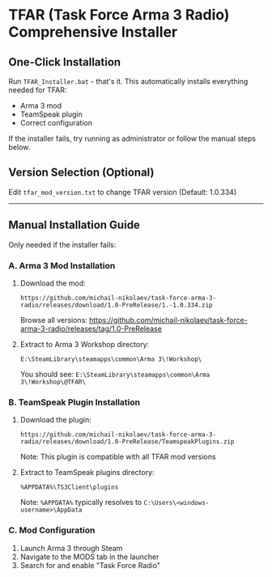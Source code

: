 # TFAR (Task Force Arma 3 Radio) Comprehensive Installer

## One-Click Installation
Run `TFAR_Installer.bat` - that's it. This automatically installs everything needed for TFAR:
- Arma 3 mod
- TeamSpeak plugin
- Correct configuration

If the installer fails, try running as administrator or follow the manual steps below.

## Version Selection (Optional)
Edit `tfar_mod_version.txt` to change TFAR version (Default: 1.0.334)

---

## Manual Installation Guide
Only needed if the installer fails:

### A. Arma 3 Mod Installation
1. Download the mod:
   ```
   https://github.com/michail-nikolaev/task-force-arma-3-radio/releases/download/1.0-PreRelease/1.-1.0.334.zip
   ```
   Browse all versions: https://github.com/michail-nikolaev/task-force-arma-3-radio/releases/tag/1.0-PreRelease

2. Extract to Arma 3 Workshop directory:
   ```
   E:\SteamLibrary\steamapps\common\Arma 3\!Workshop\
   ```
   You should see: `E:\SteamLibrary\steamapps\common\Arma 3\!Workshop\@TFAR\`

### B. TeamSpeak Plugin Installation
1. Download the plugin:
   ```
   https://github.com/michail-nikolaev/task-force-arma-3-radio/releases/download/1.0-PreRelease/TeamspeakPlugins.zip
   ```
   Note: This plugin is compatible with all TFAR mod versions

2. Extract to TeamSpeak plugins directory:
   ```
   %APPDATA%\TS3Client\plugins
   ```
   Note: `%APPDATA%` typically resolves to `C:\Users\<windows-username>\AppData`

### C. Mod Configuration
1. Launch Arma 3 through Steam
2. Navigate to the MODS tab in the launcher
3. Search for and enable "Task Force Radio"
